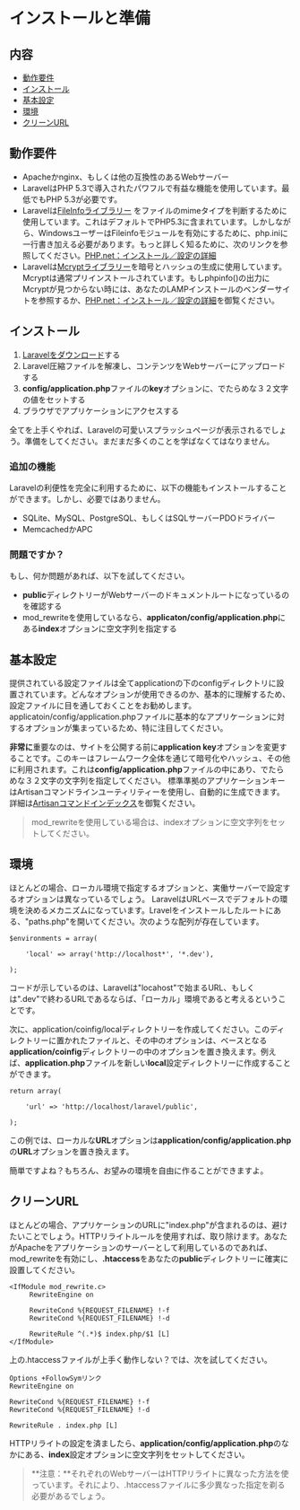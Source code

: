 # インストールと準備

## 内容

- [動作要件](#requirements)
- [インストール](#installation)
- [基本設定](#basic-configuration)
- [環境](#environments)
- [クリーンURL](#cleaner-urls)

<a name="requirements"></a>
## 動作要件

- Apacheかnginx、もしくは他の互換性のあるWebサーバー
- LaravelはPHP 5.3で導入されたパワフルで有益な機能を使用しています。最低でもPHP 5.3が必要です。
- Laravelは[FileInfoライブラリー](http://php.net/manual/ja/book.fileinfo.php) をファイルのmimeタイプを判断するために使用しています。これはデフォルトでPHP5.3に含まれています。しかしながら、WindowsユーザーはFileinfoモジュールを有効にするために、php.iniに一行書き加える必要があります。もっと詳しく知るために、次のリンクを参照してください。[PHP.net：インストール／設定の詳細](http://php.net/manual/ja/fileinfo.installation.php)
-  Laravelは[Mcryptライブラリー](http://php.net/manual/ja/book.mcrypt.php)を暗号とハッシュの生成に使用しています。 Mcryptは通常プリインストールされています。もしphpinfo()の出力にMcryptが見つからない時には、あなたのLAMPインストールのベンダーサイトを参照するか、[PHP.net：インストール／設定の詳細](http://php.net/manual/ja/book.mcrypt.php)を御覧ください。

<a name="installation"></a>
## インストール

1. [Laravelをダウンロード](http://laravel.com/download)する
2. Laravel圧縮ファイルを解凍し、コンテンツをWebサーバーにアップロードする
3. **config/application.php**ファイルの**key**オプションに、でたらめな３２文字の値をセットする
4. ブラウザでアプリケーションにアクセスする

全てを上手くやれば、Laravelの可愛いスプラッシュページが表示されるでしょう。準備をしてください。まだまだ多くのことを学ばなくてはなりません。

### 追加の機能

Laravelの利便性を完全に利用するために、以下の機能もインストールすることができます。しかし、必要ではありません。

- SQLite、MySQL、PostgreSQL、もしくはSQLサーバーPDOドライバー
- MemcachedかAPC

### 問題ですか？

もし、何か問題があれば、以下を試してください。

- **public**ディレクトリーがWebサーバーのドキュメントルートになっているのを確認する
- mod_rewriteを使用しているなら、**applicaton/config/application.php**にある**index**オプションに空文字列を指定する

<a name="basic-configuration"></a>
## 基本設定

提供されている設定ファイルは全てapplicationの下のconfigディレクトリに設置されています。どんなオプションが使用できるのか、基本的に理解するため、設定ファイルに目を通しておくことをお勧めします。applicatoin/config/application.phpファイルに基本的なアプリケーションに対するオプションが集まっているため、特に注目してください。

**非常に**重要なのは、サイトを公開する前に**application key**オプションを変更することです。このキーはフレームワーク全体を通じて暗号化やハッシュ、その他に利用されます。これは**config/application.php**ファイルの中にあり、でたらめな３２文字の文字列を指定してください。 標準準拠のアプリケーションキーはArtisanコマンドラインユーティリティーを使用し、自動的に生成できます。詳細は[Artisanコマンドインデックス](/docs/artisan/commands)を御覧ください。

> mod_rewriteを使用している場合は、indexオプションに空文字列をセットしてください。

<a name="environments"></a>
## 環境

ほとんどの場合、ローカル環境で指定するオプションと、実働サーバーで設定するオプションは異なっているでしょう。 LaravelはURLベースでデフォルトの環境を決めるメカニズムになっています。Lravelをインストールしたルートにある、"paths.php"を開いてください。次のような配列が存在しています。

	$environments = array(

		'local' => array('http://localhost*', '*.dev'),

	);

コードが示しているのは、Laravelは"locahost"で始まるURL、もしくは".dev"で終わるURLであるならば、「ローカル」環境であると考えるということです。

次に、application/coinfig/localディレクトリーを作成してください。このディレクトリーに置かれたファイルと、その中のオプションは、ベースとなる**application/coinfig**ディレクトリーの中のオプションを置き換えます。例えば、**application.php**ファイルを新しい**local**設定ディレクトリーに作成することができます。

	return array(

		'url' => 'http://localhost/laravel/public',

	);

この例では、ローカルな**URL**オプションは**application/config/application.php**の**URL**オプションを置き換えます。

簡単ですよね？もちろん、お望みの環境を自由に作ることができますよ。

<a name="cleaner-urls"></a>
## クリーンURL

ほとんどの場合、アプリケーションのURLに"index.php"が含まれるのは、避けたいことでしょう。HTTPリライトルールを使用すれば、取り除けます。あなたがApacheをアプリケーションのサーバーとして利用しているのであれば、mod_rewriteを有効にし、**.htaccess**をあなたの**public**ディレクトリーに確実に設置してください。

	<IfModule mod_rewrite.c>
	     RewriteEngine on

	     RewriteCond %{REQUEST_FILENAME} !-f
	     RewriteCond %{REQUEST_FILENAME} !-d

	     RewriteRule ^(.*)$ index.php/$1 [L]
	</IfModule>

上の.htaccessファイルが上手く動作しない？では、次を試してください。

	Options +FollowSymリンク
	RewriteEngine on

	RewriteCond %{REQUEST_FILENAME} !-f
	RewriteCond %{REQUEST_FILENAME} !-d

	RewriteRule . index.php [L]

HTTPリライトの設定を済ましたら、**application/config/application.php**のなかにある、**index**設定オプションに空文字列をセットしてください。

> **注意：**それぞれのWebサーバーはHTTPリライトに異なった方法を使っています。それにより、.htaccessファイルに多少異なった指定を剃る必要があるでしょう。